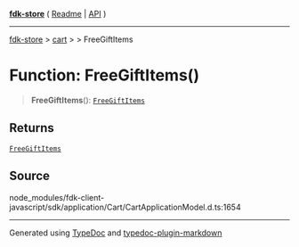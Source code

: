 [**fdk-store**](../../../README.md) ( [Readme](../../../README.md) \| [API](../../../API.md) )

---

[fdk-store](../../../API.md) > [cart](../../README.md) > [<internal>](../README.md) > FreeGiftItems

# Function: FreeGiftItems()

> **FreeGiftItems**(): [`FreeGiftItems`](../type-aliases/type-alias.FreeGiftItems.md)

## Returns

[`FreeGiftItems`](../type-aliases/type-alias.FreeGiftItems.md)

## Source

node_modules/fdk-client-javascript/sdk/application/Cart/CartApplicationModel.d.ts:1654

---

Generated using [TypeDoc](https://typedoc.org/) and [typedoc-plugin-markdown](https://www.npmjs.com/package/typedoc-plugin-markdown)
